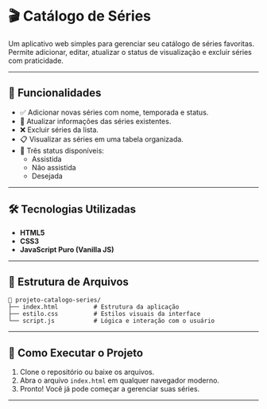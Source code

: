 
# 🎬 Catálogo de Séries

Um aplicativo web simples para gerenciar seu catálogo de séries favoritas. Permite adicionar, editar, atualizar o status de visualização e excluir séries com praticidade.

---

## 📌 Funcionalidades

- ✅ Adicionar novas séries com nome, temporada e status.
- 🔁 Atualizar informações das séries existentes.
- ❌ Excluir séries da lista.
- 📋 Visualizar as séries em uma tabela organizada.
- 🎯 Três status disponíveis:
  - Assistida
  - Não assistida
  - Desejada

---

## 🛠️ Tecnologias Utilizadas

- **HTML5**
- **CSS3**
- **JavaScript Puro (Vanilla JS)**

---

## 📂 Estrutura de Arquivos

```
📁 projeto-catalogo-series/
├── index.html          # Estrutura da aplicação
├── estilo.css          # Estilos visuais da interface
└── script.js           # Lógica e interação com o usuário
```

---

## 🚀 Como Executar o Projeto

1. Clone o repositório ou baixe os arquivos.
2. Abra o arquivo `index.html` em qualquer navegador moderno.
3. Pronto! Você já pode começar a gerenciar suas séries.

---
